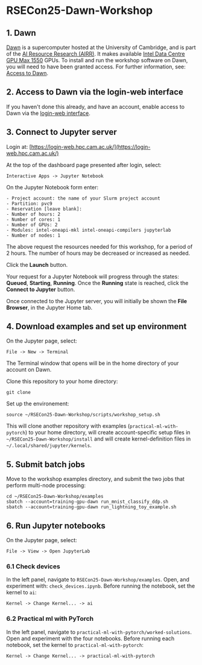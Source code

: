 # RSECon25-Dawn-Workshop

## 1. Dawn

[Dawn](https://docs.hpc.cam.ac.uk/hpc/user-guide/pvc.html) is a supercomputer
hosted at the University of Cambridge, and is part
of the [AI Resource Research (AIRR)](https://www.gov.uk/government/publications/ai-research-resource/airr-advanced-supercomputers-for-the-uk).  It makes
available [Intel Data Centre GPU Max 1550](https://www.intel.com/content/www/us/en/products/sku/232873/intel-data-center-gpu-max-1550/specifications.html)
GPUs.  To install and run the workshop software on Dawn, you
will need to have been granted access.  For further information, see:
[Access to Dawn](https://www.csd3.cam.ac.uk/index.php/access-dawn).

## 2. Access to Dawn via the login-web interface

If you haven't done this already, and have an account, enable access to
Dawn via the [login-web interface](https://docs.hpc.cam.ac.uk/hpc/user-guide/login-web.html).

## 3. Connect to Jupyter server

Login at: [https://login-web.hpc.cam.ac.uk/](https://login-web.hpc.cam.ac.uk/)

At the top of the dashboard page presented after login, select:
```
Interactive Apps -> Jupyter Notebook
```

On the Jupyter Notebook form enter:
```
- Project account: the name of your Slurm project account
- Partition: pvc9
- Reservation [leave blank]:
- Number of hours: 2
- Number of cores: 1
- Number of GPUs: 2
- Modules: intel-oneapi-mkl intel-oneapi-compilers jupyterlab
- Number of nodes: 1
```
The above request the resources needed for this workshop, for a period of
2 hours.  The number of hours may be decreased or increased as needed.

Click the __Launch__ button.

Your request for a Jupyter Notebook will progress through the states:
__Queued__, __Starting__, __Running__.  Once the __Running__ state is reached,
click the __Connect to Jupyter__ button.

Once connected to the Jupyter server, you will initially be shown the
__File Browser__, in the Jupyter Home tab.

## 4. Download examples and set up environment

On the Jupyter page, select:
```
File -> New -> Terminal
```
The Terminal window that opens will be in the home directory of your
account on Dawn.

Clone this repository to your home directory:
```
git clone
```
Set up the environement:
```
source ~/RSECon25-Dawn-Workshop/scripts/workshop_setup.sh
```
This will clone another repository with examples (`practical-ml-with-pytorch`)
to your home directory, will create account-specific setup files in
`~/RSECon25-Dawn-Workshop/install` and will create kernel-definition files
in `~/.local/shared/jupyter/kernels`.

## 5. Submit batch jobs

Move to the workshop examples directory, and submit the two jobs that
perform multi-node processing:
```
cd ~/RSECon25-Dawn-Workshop/examples
sbatch --account=training-gpu-dawn run_mnist_classify_ddp.sh
sbatch --account=training-gpu-dawn run_lightning_toy_example.sh
```
## 6. Run Jupyter notebooks

On the Jupyter page, select:
```
File -> View -> Open JupyterLab
```
### 6.1 Check devices

In the left panel, navigate to `RSECon25-Dawn-Workshop/examples`.  Open,
and experiment with: `check_devices.ipynb`.  Before running the notebook,
set the kernel to `ai`:
```
Kernel -> Change Kernel... -> ai
```

### 6.2 Practical ml with PyTorch

In the left panel, navigate to `practical-ml-with-pytorch/worked-solutions`.
Open and experiment with the four notebooks.  Before running each notebook,
set the kernel to `practical-ml-with-pytorch`:
```
Kernel -> Change Kernel... -> practical-ml-with-pytorch
```
